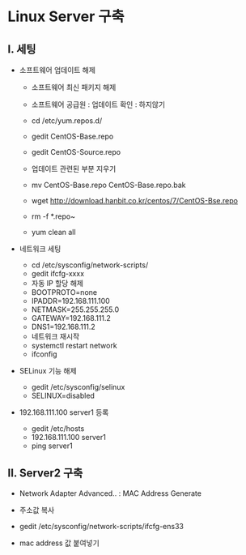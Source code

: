 # Linux Server 구축

## I. 세팅

- 소프트웨어 업데이트 해제
  - 소프트웨어 최신 패키지 해제
  - 소프트웨어 공급원 : 업데이트 확인 : 하지않기

  

  - cd /etc/yum.repos.d/
  - gedit CentOS-Base.repo
  - gedit CentOS-Source.repo
  - 업데이트 관련된 부분 지우기
  - mv CentOS-Base.repo CentOS-Base.repo.bak
  - wget http://download.hanbit.co.kr/centos/7/CentOS-Bse.repo
  - rm -f *.repo~
  - yum clean all



- 네트워크 세팅
  - cd /etc/sysconfig/network-scripts/
  - gedit ifcfg-xxxx
  - 자동 IP 할당 해제
  - BOOTPROTO=none
  - IPADDR=192.168.111.100
  - NETMASK=255.255.255.0
  - GATEWAY=192.168.111.2
  - DNS1=192.168.111.2
  - 네트워크 재시작
  - systemctl restart network
  - ifconfig



- SELinux 기능 해제
  - gedit /etc/sysconfig/selinux
  - SELINUX=disabled



- 192.168.111.100 server1 등록
  - gedit /etc/hosts
  - 192.168.111.100 server1
  - ping server1



## II. Server2 구축

- Network Adapter Advanced.. : MAC Address Generate
- 주소값 복사

- gedit /etc/sysconfig/network-scripts/ifcfg-ens33
- mac address 값 붙여넣기